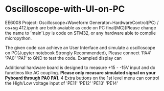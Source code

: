 # Oscilloscope-with-UI-on-PC
EE6008 Project: 
Oscilloscope+Waveform Generator+HardwareControl(PC) / os+sg 412.ipynb are both avaiable as code on PC
final(MC)(Please change the name to 'main').py is code on STM32, or any hardware able to complie micropython.

The given code can achieve an User Interface and simulate a oscilloscope on PC(Jupyter notebook  Strongly Recommended), Please connect 'PA4'  'PA0' 'PA1' to GND  to test the code. Exampled display can 

Additional hardware board is designed to measure +15 - -15V input and do functinos like AC coupling. **Please only measure simulated signal on your Pyboard through PA0 PA1.** 4 Extra buttons on the 1st level menu can control the High/Low voltage input of 'PE11' 'PE12' 'PE13' 'PE14' 
